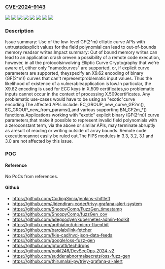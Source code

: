 ### [CVE-2024-9143](https://cve.mitre.org/cgi-bin/cvename.cgi?name=CVE-2024-9143)
![](https://img.shields.io/static/v1?label=Product&message=OpenSSL&color=blue)
![](https://img.shields.io/static/v1?label=Version&message=1.0.2%20&color=brightgreen)
![](https://img.shields.io/static/v1?label=Version&message=1.1.1%20&color=brightgreen)
![](https://img.shields.io/static/v1?label=Version&message=3.0.0%20&color=brightgreen)
![](https://img.shields.io/static/v1?label=Version&message=3.1.0%20&color=brightgreen)
![](https://img.shields.io/static/v1?label=Version&message=3.2.0%20&color=brightgreen)
![](https://img.shields.io/static/v1?label=Version&message=3.3.0%20&color=brightgreen)
![](https://img.shields.io/static/v1?label=Vulnerability&message=CWE-787%20Out-of-bounds%20Write&color=brightgreen)

### Description

Issue summary: Use of the low-level GF(2^m) elliptic curve APIs with untrustedexplicit values for the field polynomial can lead to out-of-bounds memory readsor writes.Impact summary: Out of bound memory writes can lead to an application crash oreven a possibility of a remote code execution, however, in all the protocolsinvolving Elliptic Curve Cryptography that we're aware of, either only "namedcurves" are supported, or, if explicit curve parameters are supported, theyspecify an X9.62 encoding of binary (GF(2^m)) curves that can't representproblematic input values. Thus the likelihood of existence of a vulnerableapplication is low.In particular, the X9.62 encoding is used for ECC keys in X.509 certificates,so problematic inputs cannot occur in the context of processing X.509certificates.  Any problematic use-cases would have to be using an "exotic"curve encoding.The affected APIs include: EC_GROUP_new_curve_GF2m(), EC_GROUP_new_from_params(),and various supporting BN_GF2m_*() functions.Applications working with "exotic" explicit binary (GF(2^m)) curve parameters,that make it possible to represent invalid field polynomials with a zeroconstant term, via the above or similar APIs, may terminate abruptly as aresult of reading or writing outside of array bounds.  Remote code executioncannot easily be ruled out.The FIPS modules in 3.3, 3.2, 3.1 and 3.0 are not affected by this issue.

### POC

#### Reference
No PoCs from references.

#### Github
- https://github.com/CodingSimia/jenkins-shiftleft
- https://github.com/Jidendiran-coder/trivy-grafana-alert-system
- https://github.com/SnoopyComp/FuzzGen_timestamp
- https://github.com/SnoopyComp/fuzzGen_cov
- https://github.com/adegoodyer/kubernetes-admin-toolkit
- https://github.com/ardhiatno/ubimicro-fluentbit
- https://github.com/barolab/link-fetcher
- https://github.com/fkie-cad/nvd-json-data-feeds
- https://github.com/google/oss-fuzz-gen
- https://github.com/lgturatti/techdrops
- https://github.com/poikl246/DevSecOps-2024-v2
- https://github.com/suddenabnormalsecrets/oss-fuzz-gen
- https://github.com/thirumalai-py/trivy-grafana-ai-alert

